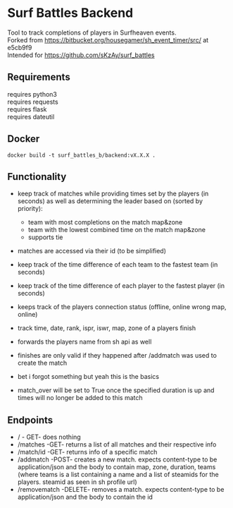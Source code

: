 # Surf Battles Backend #

Tool to track completions of players in Surfheaven events.<br>
Forked from https://bitbucket.org/housegamer/sh_event_timer/src/ at e5cb9f9<br>
Intended for https://github.com/sKzAy/surf_battles


## Requirements

requires python3 <br>
requires requests<br>
requires flask<br>
requires dateutil<br>


## Docker

    docker build -t surf_battles_b/backend:vX.X.X .

## Functionality
* keep track of matches while providing times set by the players (in seconds) as well as determining the leader based on (sorted by priority):
  - team with most completions on the match map&zone
  - team with the lowest combined time on the match map&zone
  - supports tie

* matches are accessed via their id (to be simplified)
* keep track of the time difference of each team to the fastest team (in seconds)
* keep track of the time difference of each player to the fastest player (in seconds)
* keeps track of the players connection status (offline, online wrong map, online)
* track time, date, rank, ispr, iswr, map, zone of a players finish
* forwards the players name from sh api as well
* finishes are only valid if they happened after /addmatch was used to create the match
* bet i forgot something but yeah this is the basics
* match_over will be set to True once the specified duration is up and times will no longer be added to this match

## Endpoints
* / - GET- does nothing
* /matches -GET- returns a list of all matches and their respective info
* /match/id -GET- returns info of a specific match
* /addmatch -POST- creates a new match. expects content-type to be application/json and the body to contain map, zone, duration, teams (where teams is a list containing a name and a list of steamids for the players. steamid as seen in sh profile url)
* /removematch -DELETE- removes a match. expects content-type to be application/json and the body to contain the id
